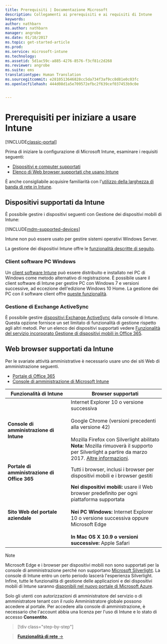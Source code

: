 ```yaml
---
title: Prerequisiti | Documentazione Microsoft
description: Collegamenti ai prerequisiti e ai requisiti di Intune
keywords: 
author: nathbarn
ms.author: nathbarn
manager: angrobe
ms.date: 01/10/2017
ms.topic: get-started-article
ms.prod: 
ms.service: microsoft-intune
ms.technology: 
ms.assetid: 5d1ac59c-a885-4276-8576-f3cf81c2d268
ms.reviewer: angrobe
ms.suite: ems
translationtype: Human Translation
ms.sourcegitcommit: e2810513646828cc5da734f3af9cc8d81e0c03fc
ms.openlocfilehash: 444d08d1a5e709572efbc2f639cef037453b9c0e


---
```


# <a name="prerequisites-to-getting-started-with-intune"></a>Prerequisiti per iniziare a usare Intune

[!INCLUDE[classic-portal](../includes/classic-portal.md)]

Prima di iniziare la configurazione di Microsoft Intune, esaminare i requisiti seguenti:

- [Dispositivi e computer supportati](#intune-supported-devices)
- [Elenco di Web browser supportati che usano Intune](#intune-supported-web-browsers)

È anche consigliabile acquisire familiarità con l'[utilizzo della larghezza di banda di rete in Intune](network-bandwidth-use.md).

## <a name="intune-supported-devices"></a>Dispositivi supportati da Intune

È possibile gestire i dispositivi seguenti con Gestione dei dispositivi mobili di Intune:

[!INCLUDE[mdm-supported-devices](../includes/mdm-supported-devices.md)]

Intune non può essere usato per gestire sistemi operativi Windows Server.

La gestione dei dispositivi Intune offre le [funzionalità descritte di seguito](mobile-device-management-capabilities-in-microsoft-intune.md).

### <a name="windows-pc-software-client"></a>Client software PC Windows

Un [client software Intune](/intune/deploy-use/manage-windows-pcs-with-microsoft-intune) può essere distribuito e installato nei PC di Windows come metodo alternativo di registrazione. È possibile usare il client software di Intune per gestire PC con Windows 7 e versioni successive, ad eccezione dell'edizione Windows 10 Home. La gestione dei PC con il software client offre [queste funzionalità](windows-pc-management-capabilities-in-microsoft-intune.md).

### <a name="exchange-activesync-management"></a>Gestione di Exchange ActiveSync

È possibile gestire [dispositivi Exchange ActiveSync](/intune/deploy-use/mobile-device-management-with-exchange-activesync-and-microsoft-intune) dalla console di Intune. Questa opzione fornisce un set limitato di funzionalità di gestione rispetto agli altri metodi. Per un elenco dei dispositivi supportati vedere [Funzionalità del servizio incorporato Gestione di dispositivi mobili in Office 365](https://support.office.com/article/Capabilities-of-built-in-Mobile-Device-Management-for-Office-365-a1da44e5-7475-4992-be91-9ccec25905b0).

## <a name="intune-supported-web-browsers"></a>Web browser supportati da Intune

Per le svariate attività amministrative è necessario usare uno dei siti Web di amministrazione seguenti.

- [Portale di Office 365](http://go.microsoft.com/fwlink/p/?LinkId=698854)
- [Console di amministrazione di Microsoft Intune](https://admin.manage.microsoft.com/)

|Funzionalità di Intune |Browser supportati|
|---------|---------|
|**Console di amministrazione di Intune**     |  Internet Explorer 10 o versione successiva<br /><br />Google Chrome (versioni precedenti alla versione 42)<br /><br />Mozilla Firefox con Silverlight abilitato<br />**Nota:** Mozilla rimuoverà il supporto per Silverlight a partire da marzo 2017. [Altre informazioni](https://go.microsoft.com/fwlink/?linkid=836872). |
|**Portale di amministrazione di Office 365**     |Tutti i browser, inclusi i browser per dispositivi mobili e i browser gestiti  |
|**Sito Web del portale aziendale**     |**Nei dispositivi mobili:** usare il Web browser predefinito per ogni piattaforma supportata   <br /><br />**Nei PC Windows:** Internet Explorer 10 o versione successiva oppure Microsoft Edge<br /><br />**In Mac OS X 10.9 o versioni successive:** Apple Safari    |

> [!Note]
> Microsoft Edge e i browser per dispositivi mobili non sono supportati per la console di amministrazione perché non supportano [Microsoft Silverlight](https://msdn.microsoft.com/en-us/library/cc838158(v=vs.95).aspx). La console di Intune entro un certo periodo lascerà l'esperienza Silverlight. Infine, tutte le funzionalità di gestione delle applicazioni e dei dispositivi mobili di Intune saranno [disponibili nel nuovo portale di Microsoft Azure](https://blogs.technet.microsoft.com/enterprisemobility/2015/11/17/enhancing-managed-mobile-productivity/).


Solo gli utenti con autorizzazioni di amministratore del servizio o di amministratore tenant con il ruolo Amministratore globale possono accedere al portale. Per accedere alla console di amministrazione, è necessario che l'account abbia una licenza per l'uso di Intune e lo stato di accesso **Consentito**.

>[!div class="step-by-step"]

>[**Funzionalità di rete** &rarr;](network-bandwidth-use.md)  



<!--HONumber=Jan17_HO4-->


